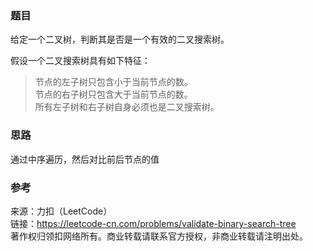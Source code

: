 ### 题目
给定一个二叉树，判断其是否是一个有效的二叉搜索树。

假设一个二叉搜索树具有如下特征：
>节点的左子树只包含小于当前节点的数。  
>节点的右子树只包含大于当前节点的数。  
>所有左子树和右子树自身必须也是二叉搜索树。  

### 思路
通过中序遍历，然后对比前后节点的值

### 参考
来源：力扣（LeetCode）  
链接：https://leetcode-cn.com/problems/validate-binary-search-tree  
著作权归领扣网络所有。商业转载请联系官方授权，非商业转载请注明出处。

